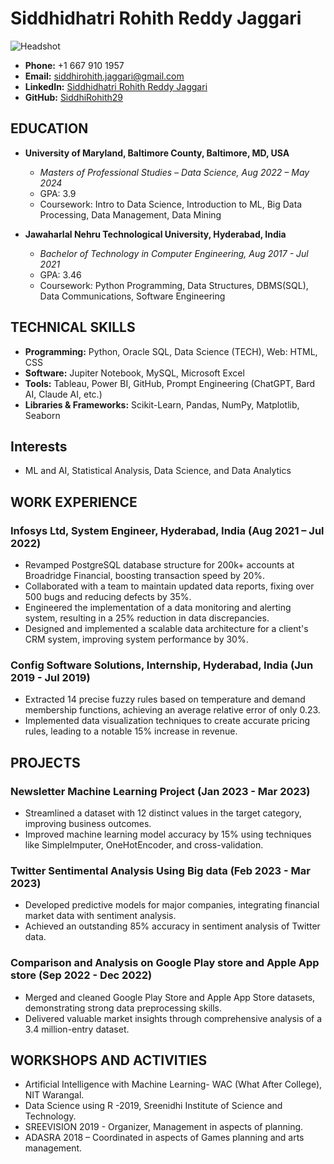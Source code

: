 # Siddhidhatri Rohith Reddy Jaggari
![Headshot]("C:\Users\siddh\Documents\GitHub\UMBC-DATA606-Capstone\docs\mainpic.JPG")
- **Phone:** +1 667 910 1957
- **Email:** siddhirohith.jaggari@gmail.com
- **LinkedIn:** [Siddhidhatri Rohith Reddy Jaggari](https://www.linkedin.com/in/siddhidhatri-rohith-reddy-jaggari-a4aa42183/)
- **GitHub:** [SiddhiRohith29](https://github.com/SiddhiRohith29)

## EDUCATION

- **University of Maryland, Baltimore County, Baltimore, MD, USA**
  - *Masters of Professional Studies – Data Science, Aug 2022 – May 2024*
  - GPA: 3.9
  - Coursework: Intro to Data Science, Introduction to ML, Big Data Processing, Data Management, Data Mining

- **Jawaharlal Nehru Technological University, Hyderabad, India**
  - *Bachelor of Technology in Computer Engineering, Aug 2017 - Jul 2021*
  - GPA: 3.46
  - Coursework: Python Programming, Data Structures, DBMS(SQL), Data Communications, Software Engineering

## TECHNICAL SKILLS

- **Programming:** Python, Oracle SQL, Data Science (TECH), Web: HTML, CSS
- **Software:** Jupiter Notebook, MySQL, Microsoft Excel
- **Tools:** Tableau, Power BI, GitHub, Prompt Engineering (ChatGPT, Bard AI, Claude AI, etc.)
- **Libraries & Frameworks:** Scikit-Learn, Pandas, NumPy, Matplotlib, Seaborn

## Interests

- ML and AI, Statistical Analysis, Data Science, and Data Analytics

## WORK EXPERIENCE

### Infosys Ltd, System Engineer, Hyderabad, India (Aug 2021 – Jul 2022)

- Revamped PostgreSQL database structure for 200k+ accounts at Broadridge Financial, boosting transaction speed by 20%.
- Collaborated with a team to maintain updated data reports, fixing over 500 bugs and reducing defects by 35%.
- Engineered the implementation of a data monitoring and alerting system, resulting in a 25% reduction in data discrepancies.
- Designed and implemented a scalable data architecture for a client's CRM system, improving system performance by 30%.

### Config Software Solutions, Internship, Hyderabad, India (Jun 2019 - Jul 2019)

- Extracted 14 precise fuzzy rules based on temperature and demand membership functions, achieving an average relative error of only 0.23.
- Implemented data visualization techniques to create accurate pricing rules, leading to a notable 15% increase in revenue.

## PROJECTS

### Newsletter Machine Learning Project (Jan 2023 - Mar 2023)

- Streamlined a dataset with 12 distinct values in the target category, improving business outcomes.
- Improved machine learning model accuracy by 15% using techniques like SimpleImputer, OneHotEncoder, and cross-validation.

### Twitter Sentimental Analysis Using Big data (Feb 2023 - Mar 2023)

- Developed predictive models for major companies, integrating financial market data with sentiment analysis.
- Achieved an outstanding 85% accuracy in sentiment analysis of Twitter data.

### Comparison and Analysis on Google Play store and Apple App store (Sep 2022 - Dec 2022)

- Merged and cleaned Google Play Store and Apple App Store datasets, demonstrating strong data preprocessing skills.
- Delivered valuable market insights through comprehensive analysis of a 3.4 million-entry dataset.

## WORKSHOPS AND ACTIVITIES

- Artificial Intelligence with Machine Learning- WAC (What After College), NIT Warangal.
- Data Science using R -2019, Sreenidhi Institute of Science and Technology.
- SREEVISION 2019 - Organizer, Management in aspects of planning.
- ADASRA 2018 – Coordinated in aspects of Games planning and arts management.
